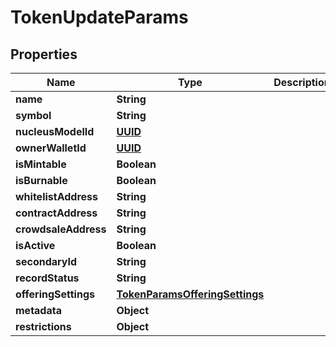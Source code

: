 
# TokenUpdateParams

## Properties
Name | Type | Description | Notes
------------ | ------------- | ------------- | -------------
**name** | **String** |  |  [optional]
**symbol** | **String** |  |  [optional]
**nucleusModelId** | [**UUID**](UUID.md) |  |  [optional]
**ownerWalletId** | [**UUID**](UUID.md) |  |  [optional]
**isMintable** | **Boolean** |  |  [optional]
**isBurnable** | **Boolean** |  |  [optional]
**whitelistAddress** | **String** |  |  [optional]
**contractAddress** | **String** |  |  [optional]
**crowdsaleAddress** | **String** |  |  [optional]
**isActive** | **Boolean** |  |  [optional]
**secondaryId** | **String** |  |  [optional]
**recordStatus** | **String** |  |  [optional]
**offeringSettings** | [**TokenParamsOfferingSettings**](TokenParamsOfferingSettings.md) |  |  [optional]
**metadata** | **Object** |  |  [optional]
**restrictions** | **Object** |  |  [optional]



